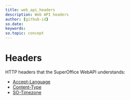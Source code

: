 ```yaml
---
title: web_api_headers
description: Web API headers
author: {github-id}
so.date: 
keywords: 
so.topic: concept 
---
```


# Headers

HTTP headers that the SuperOffice WebAPI understands:

* [Accept-Language][1]
* [Content-Type][2]
* [SO-Timezone][3]

<!-- Referenced links -->
[1]: accept-language.md
[2]: content-type.md
[3]: so-timezone.md
